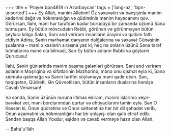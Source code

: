 +++
title = 'Prayer bpn4818 in Azərbaycan'
tags = ['lang-az', 'bpn-unsorted']
+++
Ey Allah, mənim Allahım! Öz səxavətin və bəxşişinlə mənim kədərimi dağıt və hökmranlığın və qüdrətinlə mənim həyəcanımı qov. Görürsən, İlahi, məni hər tərəfdən kədər bürüdüyü bir zamanda üzümü Sənə tutmuşam. Ey bütün mövcudatın Rəbbi, görünən və görünməyən bütün şeylərə kölgə Salan, Səni and verirəm insanların ürəyini və qəlbini fəth etdiyin Adına, Sənin mərhəmət dəryanın dalğalarına və səxavət Günəşinin şualarına – məni o kəslərin sırasına yaz ki, heç nə onların üzünü Sənə tərəf tutmalarına mane ola bilmədi, Sən Ey bütün adların Rəbbi və göylərin Qurucusu!

İlahi, Sənin günlərində mənim başıma gələnləri görürsən. Səni and verirəm adlarının Məşriqinə və sifətlərinin Məzhərinə, mənə onu qismət eylə ki, Sənə xidmətə qalxmağa və Sənin tərifini söyləməyə məni qadir etsin. Sən, həqiqətən, Qüdrətli, Ən Qüvvətlisən, bütün insanların dualarına həmişə Cavab Verənsən!

Və sonda, Sənin üzünün nuruna iltimas edirəm, mənim işlərimə xeyir-bərəkət ver, məni borclarımdan qurtar və ehtiyaclarımı təmin eylə. Sən O Kəssən ki, Onun qüdrətinə və Onun səltənətinə hər bir dil şəhadət verib, Onun əzəmətini və hökmranlığını hər bir anlayışı olan qəlb etiraf edib. Səndən başqa Allah Yoxdur, eşidən və cavab verməyə hazır olan Allah.

-- Bahá'u'lláh
